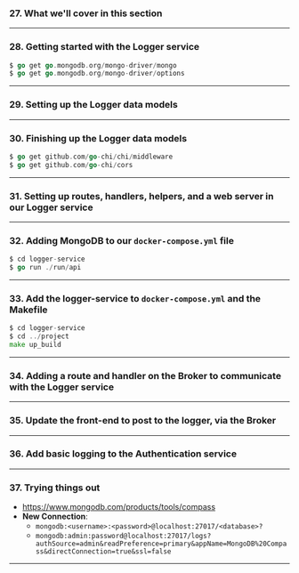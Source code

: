 ### 27. What we'll cover in this section

***

### 28. Getting started with the Logger service
```go
$ go get go.mongodb.org/mongo-driver/mongo
$ go get go.mongodb.org/mongo-driver/options
```

***

### 29. Setting up the Logger data models

***

### 30. Finishing up the Logger data models
```go
$ go get github.com/go-chi/chi/middleware
$ go get github.com/go-chi/cors
```

***

### 31. Setting up routes, handlers, helpers, and a web server in our Logger service

***

### 32. Adding MongoDB to our `docker-compose.yml` file
```go
$ cd logger-service
$ go run ./run/api
```

***

### 33. Add the logger-service to `docker-compose.yml` and the Makefile
```go
$ cd logger-service
$ cd ../project
make up_build
```

***

### 34. Adding a route and handler on the Broker to communicate with the Logger service

***

### 35. Update the front-end to post to the logger, via the Broker

***

### 36. Add basic logging to the Authentication service

***

### 37. Trying things out
* https://www.mongodb.com/products/tools/compass
* __New Connection__:
  * `mongodb:<username>:<password>@localhost:27017/<database>?`
  * `mongodb:admin:password@localhost:27017/logs?authSource=admin&readPreference=primary&appName=MongoDB%20Compass&directConnection=true&ssl=false`

***
